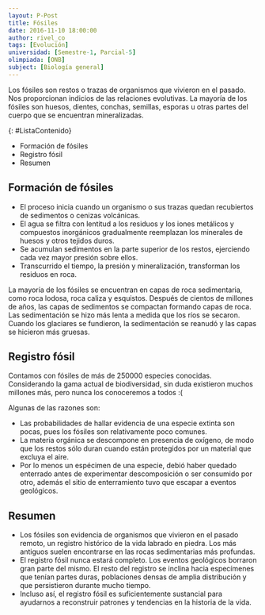 ```yaml
---
layout: P-Post
title: Fósiles
date: 2016-11-10 18:00:00
author: rivel_co
tags: [Evolución]
universidad: [Semestre-1, Parcial-5]
olimpiada: [ONB]
subject: [Biología general]
---
```


Los fósiles son restos o trazas de organismos que vivieron en el pasado. Nos proporcionan indicios de las relaciones evolutivas. La mayoría de los fósiles son huesos, dientes, conchas, semillas, esporas u otras partes del cuerpo que se encuentran mineralizadas.

{: #ListaContenido}
- Formación de fósiles
- Registro fósil
- Resumen

## Formación de fósiles

- El proceso inicia cuando un organismo o sus trazas quedan recubiertos de sedimentos o cenizas volcánicas.
- El agua se filtra con lentitud a los residuos y los iones metálicos y compuestos inorgánicos gradualmente reemplazan los minerales de huesos y otros tejidos duros.
- Se acumulan sedimentos en la parte superior de los restos, ejerciendo cada vez mayor presión sobre ellos.
- Transcurrido el tiempo, la presión y mineralización, transforman los residuos en roca.

La mayoría de los fósiles se encuentran en capas de roca sedimentaria, como roca lodosa, roca caliza y esquistos. Después de cientos de millones de años, las capas de sedimentos se compactan formando capas de roca. Las sedimentación se hizo más lenta a medida que los ríos se secaron. Cuando los glaciares se fundieron, la sedimentación se reanudó y las capas se hicieron más gruesas.

## Registro fósil

Contamos con fósiles de más de 250000 especies conocidas. Considerando la gama actual de biodiversidad, sin duda existieron muchos millones más, pero nunca los conoceremos a todos :( 

Algunas de las razones son:

- Las probabilidades de hallar evidencia de una especie extinta son pocas, pues los fósiles son relativamente poco comunes.
- La materia orgánica se descompone en presencia de oxígeno, de modo que los restos sólo duran cuando están protegidos por un material que excluya el aire.
- Por lo menos un espécimen de una especie, debió haber quedado enterrado antes de experimentar descomposición o ser consumido por otro, además el sitio de enterramiento tuvo que escapar a eventos geológicos.

## Resumen

- Los fósiles son evidencia de organismos que vivieron en el pasado remoto, un registro histórico de la vida labrado en piedra. Los más antiguos suelen encontrarse en las rocas sedimentarias más profundas. 
- El registro fósil nunca estará completo. Los eventos geológicos borraron gran parte del mismo. El resto del registro se inclina hacia especímenes que tenían partes duras, poblaciones densas de amplia distribución y que persistieron durante mucho tiempo.
- Incluso así, el registro fósil es suficientemente sustancial para ayudarnos a reconstruir patrones y tendencias en la historia de la vida.